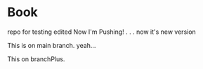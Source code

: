 # Book
repo for testing
edited
Now I'm Pushing!
.
.
.
now it's new version

This is on main branch. yeah...

This on branchPlus.
